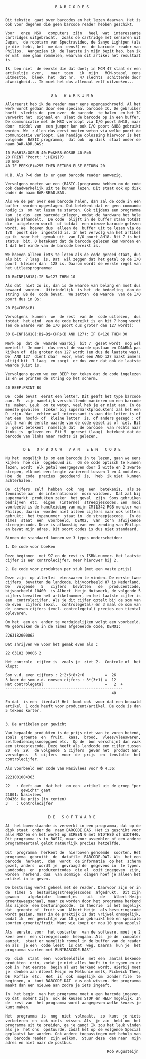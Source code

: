           
                                B A R C O D E S 
                                                 
          
          Dit tekstje  gaat over barcodes en het lezen daarvan. Het is 
          ook voor degenen die geen barcode reader hebben geschikt.
          
          Voor   onze  MSX   computers  zijn   heel  wat  interessante 
          cartridges uitgebracht,  zoals de cartridge met sensoren uit 
          Japan,  de robotarm van Spectravideo, de Sanyo Lightpen (als 
          je die  hebt, bel  me dan  eens!) en  de barcode  reader van 
          Philips.  Aangezien ik  de laatste in mijn bezit heb, ben ik 
          er wat  mee gaan rommelen, waarvan dit artikel het resultaat 
          is.
          
          Ik  ben niet  de eerste die dat doet; in MCM 47 staat er een 
          artikeltje  over,   maar  toen   ik  mijn   MCM-stapel  eens 
          uitmestte,  bleek  het  dat nr.  47 slechts  schitterde door 
          afwezigheid... Ik moet het dus allemaal zelf uitzoeken...
          
          
                              D E   W E R K I N G 
          
          Allereerst heb ik de reader maar eens opengeschroefd. Al het 
          werk wordt gedaan door een speciaal barcode IC. De gebruiker 
          hoeft  slechts de  pen over  de barcode  te halen  en het IC 
          verwerkt het  signaal en  slaat de barcode op in een buffer. 
          De communicatie met de MSX verloopt via I/O poort &H18, maar 
          door  middel van  een jumper kan ook I/O poort &HB8 gebruikt 
          worden. We  zullen dus eerst moeten weten via welke poort de 
          communicatie verloopt. Een handige oplossing hiervoor is het 
          volgende  BASIC programma,  dat ook  op disk  staat onder de 
          naam BAR-ADR.BAS:
          
          10 P=&H18:GOSUB 40:P=&HB8:GOSUB 40:P=0
          20 PRINT "Poort: ";HEX$(P)
          30 END
          40 IF PEEK(P)=255 THEN RETURN ELSE RETURN 20
          
          N.B. Als P=0 dan is er geen barcode reader aanwezig.
          
          Vervolgens moeten we een (BASIC-)programma hebben om de code 
          ook daadwerkelijk uit te kunnen lezen. Dit staat ook op disk 
          onder de naam BAR-READ.BAS.
          
          Als we de pen over een barcode halen, dan zal de code in een 
          buffer  worden opgeslagen. Dat betekent dat er geen commando 
          nodig is  om het lezen te starten. Ook tijdens een programma 
          kan  je dus  een barcode inlezen, omdat de hardware het hele 
          zaakje afhandelt.  De code  blijft in de buffer staan totdat 
          die  uitgelezen wordt  of totdat  een nieuwe barocde gelezen 
          wordt. We  hoeven dus  alleen de  buffer uit te lezen via de 
          I/O  poort die  ingesteld is. In het vervolg van het artikel 
          ga ik  voor het  gemak uit  van I/O poort &H18. Bit 7 is het 
          status  bit. 0 betekent dat de barcode gelezen kan worden en 
          1 dat het einde van de barcode bereikt is.
          
          We hoeven alleen iets te lezen als de code gereed staat, dus 
          als bit  7 laag  is. Dat  wil zeggen dat het getal op de I/O 
          poort  kleiner dan  128 is. Daarom wordt de eerste regel van 
          het uitleesprogramma:
          
          10 B=INP(&H18):IF B>127 THEN 10
          
          Als dat  niet zo is, dan is de waarde van belang en moet dus 
          bewaard  worden.  Uiteindelijk  is het  de bedoeling  dan de 
          string  B$ de  code bevat.  We zetten  de waarde  van de I/O 
          poort dus in B$:
          
          20 B$=CHR$(B)
          
          Vervolgens  kunnen  we  de rest  van de  code uitlezen,  dus 
          totdat  het eind  van de code bereikt is en bit 7 hoog wordt 
          (en de waarde van de I/O poort dus groter dan 127 wordt):
          
          30 B=INP(&H18):B$=B$+CHR$(B AND 127): IF B<128 THEN 30
          
          Merk op  dat de  waarde waarbij  bit 7  geset wordt  nog wel 
          meetelt!  Je moet  dus eerst de waarde opslaan en DAARNA pas 
          kijken of  die groter dan 127 wordt (en dus de laatste was). 
          De  AND 127  dient daar  voor, want een AND 127 maakt immers 
          altijd bit  7 laag  en zorgt  er dus voor dat ook de laatste 
          waarde juist is.
          
          Vervolgens geven we een BEEP ten teken dat de code ingelezen 
          is en we printen de string op het scherm.
           
          40 BEEP:PRINT B$  
          
          De  code bevat  eerst een letter. Dit geeft het type barcode 
          aan. Er  zijn namelijk verschillende manieren om een barcode 
          te  maken. Leuk  om te weten, veel heb je er niet aan. In de 
          meeste gevallen  (zeker bij supermarktprodukten) zal het een 
          D  zijn. Wat  echter wel interessant is aan die letter is of 
          het een  hoofd- of  kleine letter  is, of anders gezegd : of 
          bit 5 van de eerste waarde van de code geset is of niet. Bit 
          5  geset betekent  namelijk dat  de barcode  van rechts naar 
          links is  gelezen en  Bit 5  gereset (laag)  betekent dat de 
          barcode van links naar rechts is gelezen.
          
          
                  D E   O P B O U W   V A N   E E N   C O D E 
          
          Nu het  mogelijk is om een barcode in te lezen, gaan we eens 
          kijken  hoe die  opgebouwd is.  Om de code optisch te kunnen 
          lezen, wordt  elk getal weergegeven door 2 witte en 2 zwarte 
          strepen, elk met een lengte varierend tussen 1 en 4 modulen. 
          Hoe  de  code  precies  gecodeerd  is,  heb  ik niet  kunnen 
          achterhalen.
           
          De  cijfers  zelf  hebben  ook  nog  een  betekenis,  als ze 
          tenminste aan  de internationale  norm voldoen.  Dat zal bij 
          supermarkt  produkten zeker  het geval  zijn. Soms gebruiken 
          bedrijven  etc.  eigen  (interne)  streepjescodes. Een  mooi 
          voorbeeld is de handleiding van mijn CM11342 RGB-monitor van 
          Philips, daarin  worden niet alleen cijfers maar ook letters 
          gebrukt;  het typenummer  staat in  de streepjescode.  In de 
          Times  staat  een  voorbeeld,  DEMO2,  van  zo'n  afwijkende 
          streepjescode. Deze is afkomstig van een zending van Philips 
          en bevat mijn adres. Dit soort codes is dus niet standaard.
          
          Binnen de standaard kunnen we 3 types onderscheiden:
          
          1. De code voor boeken
          
          Deze beginnen  met 97 en de rest is ISBN-nummer. Het laatste 
          cijfer is een controlecijfer, meer hierover bij 2.
          
          2. De code voor produkten per stuk (met een vaste prijs)
          
          Deze zijn  op allerlei  etenswaren te vinden. De eerste twee 
          cijfers  bevatten de landcode, bijvoorbeeld 87 is Nederland. 
          De   volgende   5   cijfers   bevatten   de   producentcode, 
          bijvoorbeeld 10400  is Albert  Heijn Huismerk, de volgende 5 
          cijfers bevatten het artikelnummer, en het laatste cijfer is 
          een  controlecijfer. Als je dit cijfer optelt bij de som van 
          de even  cijfers (excl.  controlegetal) en 3 maal de som van 
          de  oneven cijfers (excl. controlegetal) precies een tiental 
          opleveren.
          
          Om het  een en  ander te verduidelijken volgt een voorbeeld. 
          We gebruiken de in de Times afgebeelde code, DEMO1:
          
          2263182000062
           
          Dat shrijven we voor het gemak even als :
          
          22 63182 00006 2
          
          Het controle  cijfer is  zoals je  ziet 2.  Controle of  het 
          klopt:
          
          Som v.d. even cijfers : 2+2+6+8+2+6         =  26
          3 keer de som v.d. oneven cijfers : 3*(3+1) =  12
          Het controlegetal                           =   2  +
          ----------------------------------------------------
                                                         40
          
          En dat  is een  tiental! Het  komt ook  voor dat een bepaald 
          artikel  1 code heeft voor producent/artikel. De code is dan 
          5 tekens korter.
          
          
          3. De artikelen per gewicht
          
          Van bepaalde produkten is de prijs niet van te voren bekend, 
          zoals  groente  en  fruit,  kaas,  brood,  vlees/vleeswaren, 
          zelfbedieningssnoepgoed etc.  Op de  bon verschijnt dan vaak 
          een streepjescode. Deze heeft als landcode een cijfer tussen 
          20  en  29.  de volgende  5 cijfers  geven het  product aan, 
          vervolgens   5  cijfers  voor  de  prijs  en  tenslotte  het 
          controlecijfer.
          
          Als voorbeeld een code van Nasivlees voor � 4.36:
          
          2221001004363
          
          22   : Geeft aan  dat het  om een  artikel uit de groep "per 
                 gewicht" gaat
          21001: Nasivlees
          00436: De prijs (in centen)
          3    : Controlecijfer
          
          
                             D E   S O F T W A R E 
          
          Al  het bovenstaande is verwerkt in een programma, dat op de 
          disk staat  onder de  naam BARCODE.BAS. Het is geschikt voor 
          alle MSX'en en het werkt op SCREEN 0 met WIDTH80 of WIDTH40. 
          Dit programma is in BASIC, maar voor assembler of een andere 
          programmeertaal geldt natuurlijk precies hetzelfde.
          
          Dit  programma  herkent de  hierboven genoemde  soorten. Het 
          programma  gebruikt  de  datafile  BARCODE.DAT. Als  het een 
          barcode  herkent,  dan  wordt  de informatie  op het  scherm 
          gezet, anders  wordt je  gevraagd de  gegevens in  te typen. 
          Landcodes  en  producentcodes  die al  ooit ingegeven  zijn, 
          worden  herkend, dus  van sommige  dingen hoef je alleen het 
          artikel in te geven.
          
          De besturing werkt geheel met de reader. Daarvoor zijn er in 
          de  Times  5  besturingsstreepjescodes  afgedrukt.  Dit zijn 
          gewoon    afgeknipte   bonnetjes    uit   de    Albert-Heijn 
          groenteweegschaal, maar ze worden door het programma herkend 
          als zijnde  een besturingscode.  In theorie  is het mogelijk 
          dat  groente of  fruit van  Albert Heijn  als besturingscode 
          wordt gezien, maar in de praktijk is dat vrijwel onmogelijk, 
          omdat ik  een gewichtje van 10 gram gebruikt heb en speciale 
          soorten groente/fruit. Want wie koopt er nou 10 gram appels?
          
          Als  eerste, voor  het opstarten  van de software, moet je 2 
          keer over  een streepjescode  heengaan. Als  je de  computer 
          aanzet,  staat er namelijk rommel in de buffer van de reader 
          en als  je een  code leest  is dat  weg. Daarna  kun je  het 
          programma starten met RUN"BARCODE.BAS".
          
          Op  disk  staat  een  voorbeeldfile  met een  aantal bekende 
          produkten  erin, zodat je niet alles hoeft in te typen en er 
          ook in  het eerste  begin al wat herkend wordt. Hierbij moet 
          je  denken aan Albert Heijn en Melkunie melk, Pickwick Thee, 
          DE  Koffie  etc.  Het  is  ook  mogelijk om  zonder file  te 
          beginnen, u  kunt BARCODE.DAT  dus ook wissen. Het programma 
          maakt dan een nieuwe aan zodra je iets ingeeft.
          
          In  het begin  van het programma moet u een barcode ingeven. 
          Op dat  moment zijn  ook de keuzes STOP en HELP mogelijk. In 
          de  rest van  het programma wordt aangegeven welke keuzes je 
          kunt maken.
          
          Het  programma  is  nog  niet  volmaakt,  zo  kunt  je niets 
          verbeteren  en  ook niets  wissen. Als  je zin  hebt om  het 
          programma uit te breiden, ga je gang! Ik zou het leuk vinden 
          als je  het ons  opstuurde, zodat het op de volgende Special 
          geplaatst kan worden. Ook andere toepassingen met behulp van 
          de  barcode reader  zijn welkom.  Stuur deze  dan naar  mijn 
          adres en niet naar de postbus.
          
                                                       Rob Augusteijn
